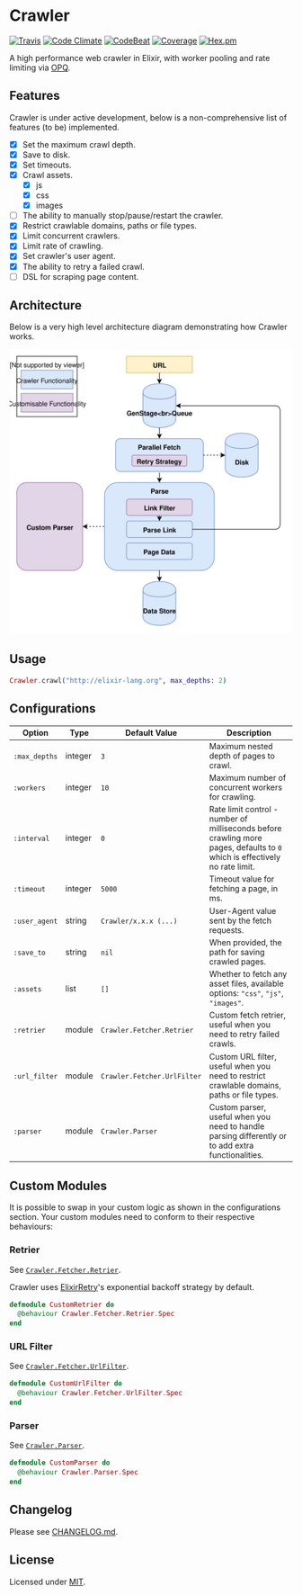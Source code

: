 # Crawler

[![Travis](https://img.shields.io/travis/fredwu/crawler.svg)](https://travis-ci.org/fredwu/crawler)
[![Code Climate](https://img.shields.io/codeclimate/github/fredwu/crawler.svg)](https://codeclimate.com/github/fredwu/crawler)
[![CodeBeat](https://codebeat.co/badges/76916047-5b66-466d-91d3-7131a269899a)](https://codebeat.co/projects/github-com-fredwu-crawler-master)
[![Coverage](https://img.shields.io/coveralls/fredwu/crawler.svg)](https://coveralls.io/github/fredwu/crawler?branch=master)
[![Hex.pm](https://img.shields.io/hexpm/v/crawler.svg)](https://hex.pm/packages/crawler)

A high performance web crawler in Elixir, with worker pooling and rate limiting via [OPQ](https://github.com/fredwu/opq).

## Features

Crawler is under active development, below is a non-comprehensive list of features (to be) implemented.

- [x] Set the maximum crawl depth.
- [x] Save to disk.
- [x] Set timeouts.
- [x] Crawl assets.
  - [x] js
  - [x] css
  - [x] images
- [ ] The ability to manually stop/pause/restart the crawler.
- [x] Restrict crawlable domains, paths or file types.
- [x] Limit concurrent crawlers.
- [x] Limit rate of crawling.
- [x] Set crawler's user agent.
- [x] The ability to retry a failed crawl.
- [ ] DSL for scraping page content.

## Architecture

Below is a very high level architecture diagram demonstrating how Crawler works.

![](architecture.svg)

## Usage

```elixir
Crawler.crawl("http://elixir-lang.org", max_depths: 2)
```

## Configurations

| Option          | Type    | Default Value               | Description |
|-----------------|---------|-----------------------------|-------------|
| `:max_depths`   | integer | `3`                         | Maximum nested depth of pages to crawl.
| `:workers`      | integer | `10`                        | Maximum number of concurrent workers for crawling.
| `:interval`     | integer | `0`                         | Rate limit control - number of milliseconds before crawling more pages, defaults to `0` which is effectively no rate limit.
| `:timeout`      | integer | `5000`                      | Timeout value for fetching a page, in ms.
| `:user_agent`   | string  | `Crawler/x.x.x (...)`       | User-Agent value sent by the fetch requests.
| `:save_to`      | string  | `nil`                       | When provided, the path for saving crawled pages.
| `:assets`       | list    | `[]`                        | Whether to fetch any asset files, available options: `"css"`, `"js"`, `"images"`.
| `:retrier`      | module  | `Crawler.Fetcher.Retrier`   | Custom fetch retrier, useful when you need to retry failed crawls.
| `:url_filter`   | module  | `Crawler.Fetcher.UrlFilter` | Custom URL filter, useful when you need to restrict crawlable domains, paths or file types.
| `:parser`       | module  | `Crawler.Parser`            | Custom parser, useful when you need to handle parsing differently or to add extra functionalities.

## Custom Modules

It is possible to swap in your custom logic as shown in the configurations section. Your custom modules need to conform to their respective behaviours:

### Retrier

See [`Crawler.Fetcher.Retrier`](lib/crawler/fetcher/retrier.ex).

Crawler uses [ElixirRetry](https://github.com/safwank/ElixirRetry)'s exponential backoff strategy by default.

```elixir
defmodule CustomRetrier do
  @behaviour Crawler.Fetcher.Retrier.Spec
end
```

### URL Filter

See [`Crawler.Fetcher.UrlFilter`](lib/crawler/fetcher/url_filter.ex).

```elixir
defmodule CustomUrlFilter do
  @behaviour Crawler.Fetcher.UrlFilter.Spec
end
```

### Parser

See [`Crawler.Parser`](lib/crawler/parser.ex).

```elixir
defmodule CustomParser do
  @behaviour Crawler.Parser.Spec
end
```

## Changelog

Please see [CHANGELOG.md](CHANGELOG.md).

## License

Licensed under [MIT](http://fredwu.mit-license.org/).
